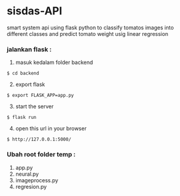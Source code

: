 # sisdas-API
smart system api using flask python to classify tomatos images into different classes and predict tomato weight usig linear regression

### jalankan flask  :
1. masuk kedalam folder backend
```
$ cd backend
```
2. export flask
```
$ export FLASK_APP=app.py
```

3. start the server
```
$ flask run
```
4. open this url in your browser
```
$ http://127.0.0.1:5000/
```


### Ubah root folder temp  :
1. app.py 
2. neural.py
3. imageprocess.py
4. regresion.py
